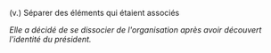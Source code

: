 (v.) Séparer des éléments qui étaient associés

*Elle a décidé de se dissocier de l'organisation après avoir découvert l'identité du président.*